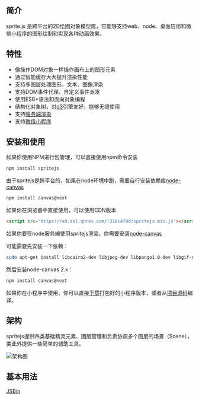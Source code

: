 <style>
#demo-quickStart {
  width: 100%;
  padding-bottom: 26%;
}
</style>

## 简介

sprite.js 是跨平台的2D绘图对象模型库，它能够支持web、node、桌面应用和微信小程序的图形绘制和实现各种动画效果。

## 特性

- 像操作DOM对象一样操作画布上的图形元素
- 通过智能缓存大大提升渲染性能
- 支持多图层处理图形、文本、图像渲染
- 支持DOM事件代理、自定义事件派发
- 使用ES6+语法和面向对象编程
- 结构化对象树，对[d3](https://github.com/d3/d3)引擎友好，能够无缝使用
- 支持[服务端渲染](#server-side-render)
- 支持[微信小程序](https://github.com/spritejs/sprite-wxapp)

## 安装和使用

如果你使用NPM进行包管理，可以直接使用npm命令安装

```bash
npm install spritejs
```

由于spritejs是跨平台的，如果在node环境中跑，需要自行安装依赖库[node-canvas](https://github.com/Automattic/node-canvas)

```bash
npm install canvas@next
```

如果你在浏览器中直接使用，可以使用CDN版本

```html
<script src="https://s0.ssl.qhres.com/!316c470d/spritejs.min.js"></script>
```

如果你要在node服务端使用spritejs渲染，你需要安装[node-canvas](https://github.com/Automattic/node-canvas)

可能需要先安装一下依赖：

```bash
sudo apt-get install libcairo2-dev libjpeg-dev libpango1.0-dev libgif-dev build-essential g++
```

然后安装node-canvas 2.x：

```bash
npm install canvas@next
```

如果你在小程序中使用，你可以直接[下载](https://s5.ssl.qhres.com/!5cceaaaa/sprite-wxapp.js)打包好的小程序版本，或者从[项目源码](https://github.com/spritejs/sprite-core)编译。

## 架构

spritejs提供四类基础精灵元素、图层管理和负责协调多个图层的场景（Scene），类此外提供一些简单的辅助工具。

![架构图](/res/spritejs-design1.svg)

## 基本用法 
[JSBin](https://code.h5jun.com/sedam/edit?js,output)

<!-- demo: quickStart -->

<div id="demo-quickStart" style="position:relative"></div>


<script src="/js/instruction.js"></script>
